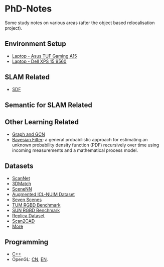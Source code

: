 # PhD-Notes
Some study notes on various areas (after the object based relocalisation project).

## Environment Setup
* [Laptop - Asus TUF Gaming A15](./AsusTUF/README.md)
* [Laptop - Dell XPS 15 9560](./DellXPS/README.md)

## SLAM Related
* [SDF](./SDF/README.md)

## Semantic for SLAM Related

## Other Learning Related
* [Graph and GCN](./GCN/README.md)
* [Bayesian Filter](https://en.wikipedia.org/wiki/Recursive_Bayesian_estimation): a general probabilistic approach for estimating an unknown probability density function (PDF) recursively over time using incoming measurements and a mathematical process model.

## Datasets
* [ScanNet](http://www.scan-net.org/)
* [3DMatch](https://3dmatch.cs.princeton.edu/)
* [SceneNN](http://103.24.77.34/scenenn/home/)
* [Augmented ICL-NUIM Dataset](http://redwood-data.org/indoor/dataset.html)
* [Seven Scenes](https://www.microsoft.com/en-us/research/project/rgb-d-dataset-7-scenes/)
* [TUM RGBD Benchmark](https://vision.in.tum.de/data/datasets/rgbd-dataset)
* [SUN RGBD Benchmark](https://rgbd.cs.princeton.edu/)
* [Replica Dataset](https://github.com/facebookresearch/Replica-Dataset)
* [Scan2CAD](https://github.com/skanti/Scan2CAD)
* [More](http://www.michaelfirman.co.uk/RGBDdatasets/)

## Programming
* [C++](./C++/README.md)
* OpenGL: [CN](https://learnopengl-cn.github.io/01%20Getting%20started/04%20Hello%20Triangle/), [EN](http://www.songho.ca/opengl/index.html).
